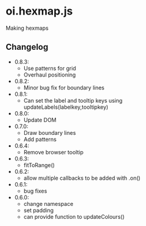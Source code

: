 # oi.hexmap.js

Making hexmaps

## Changelog

* 0.8.3:
	- Use patterns for grid
	- Overhaul positioning
* 0.8.2:
	- Minor bug fix for boundary lines
* 0.8.1:
	- Can set the label and tooltip keys using updateLabels(labelkey,tooltipkey)
* 0.8.0:
	- Update DOM
* 0.7.0:
	- Draw boundary lines
	- Add patterns
* 0.6.4:
	- Remove browser tooltip
* 0.6.3:
	- fitToRange()
* 0.6.2:
	- allow multiple callbacks to be added with .on()
* 0.6.1:
	- bug fixes
* 0.6.0:
	- change namespace
	- set padding
	- can provide function to updateColours()